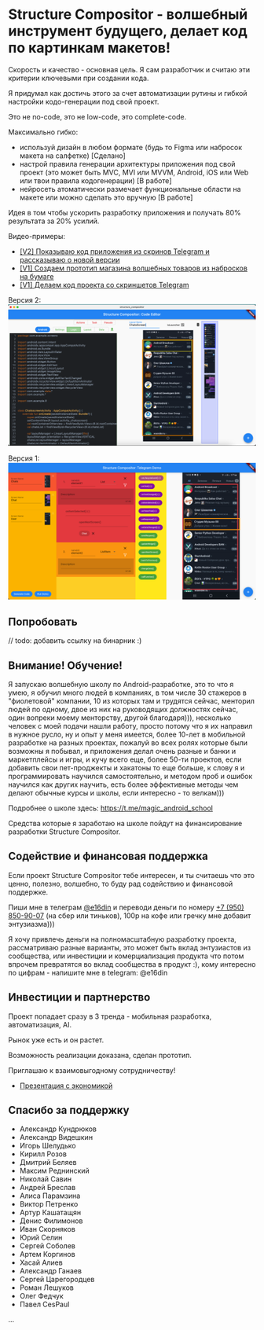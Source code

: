 # Structure Compositor - волшебный инструмент будущего, делает код по картинкам макетов!

Скорость и качество - основная цель. Я сам разработчик и считаю эти критерии ключевыми при создании кода.

Я придумал как достичь этого за счет автоматизации рутины и гибкой настройки кодо-генерации под свой проект.

Это не no-code, это не low-code, это complete-code.

Максимально гибко: 
- используй дизайн в любом формате (будь то Figma или набросок макета на салфетке) [Сделано] 
- настрой правила генерации архитектуры приложения под свой проект (это может быть MVC, MVI или MVVM, Android, iOS или Web или твои правила кодогенерации) [В работе]
- нейросеть атоматически размечает функциональные области на макете или можно сделать это вручную  [В работе]

Идея в том чтобы ускорить разработку приложения и получать 80% результата за 20% усилий.

Видео-примеры:
- [[V2] Показываю код приложения из скринов Telegram и рассказываю о новой версии](https://youtu.be/woOurE1w8is)
- [[V1] Создаем прототип магазина волшебных товаров из набросков на бумаге](https://youtu.be/yDqQJ-uk3qo)
- [[V1] Делаем код проекта со скриншетов Telegram](https://youtu.be/fMw-fU_FZB8)


Версия 2:
![Structure Compositor в деле](https://github.com/e16din/structure_compositor/blob/main/screen2.png)

Версия 1:
![Structure Compositor в деле](https://github.com/e16din/structure_compositor/blob/main/screen1.png)

## Попробовать

// todo: добавить ссылку на бинарник :)

## Внимание! Обучение! 

Я запускаю волшебную школу по Android-разработке, это то что я умею, я обучил много людей в компаниях, в том числе 30 стажеров в "фиолетовой" компании, 10 из которых там и трудятся сейчас, менторил людей по одному, двое из них на руководящих должностях сейчас, один вопреки моему менторству, другой благодаря))), несколько человек с моей подачи нашли работу, просто потому что я их направил в нужное русло, ну и опыт у меня имеется, более 10-лет в мобильной разработке на разных проектах, пожалуй во всех ролях которые были возможны я побывал, и приложения делал очень разные и банки и маркетплейсы и игры, и кучу всего еще, более 50-ти проектов, если добавить свои пет-проджекты и хакатоны то еще больше, к слову я и программировать научился самостоятельно, и методом проб и ошибок научился как других научить, есть более эффективные методы чем делают обычные курсы и школы, если интересно - то велкам)))   

Подробнее о школе здесь: https://t.me/magic_android_school 

Средства которые я заработаю на школе пойдут на финансирование разработки Structure Compositor.

## Содействие и финансовая поддержка

Если проект Structure Compositor тебе интересен, и ты считаешь что это ценно, полезно, волшебно, то буду рад содействию и финансовой поддержке.

Пиши мне в телеграм [@e16din](https://t.me/e16din) и переводи деньги по номеру [+7 (950) 850-90-07](https://vk.com/al.fellini) (на сбер или тиньков), 100р на кофе или гречку мне добавит энтузиазма)))

Я хочу привлечь деньги на полномасштабную разработку проекта, рассматриваю разные варианты, это может быть вклад энтузиастов из сообщества, или инвестиции и комерциализация продукта что потом впрочем превратятся во вклад сообщества в продукт :), кому интересно по цифрам - напишите мне в telegram: @e16din

## Инвестиции и партнерство

Проект попадает сразу в 3 тренда - мобильная разработка, автоматизация, AI. 

Рынок уже есть и он растет. 

Возможность реализации доказана, сделан прототип.

Приглашаю к взаимовыгодному сотрудничеству!

- [Презентация с экономикой](https://drive.google.com/file/d/1qI4ht1I1O0BdP3OMTpo8SnOGCHxBGL1x/view?usp=sharing)

## Спасибо за поддержку

- Александр Кундрюков
- Александр Видешкин
- Игорь Шелудько
- Кирилл Розов
- Дмитрий Беляев
- Максим Реднинский
- Николай Савин
- Андрей Бреслав
- Алиса Парамзина
- Виктор Петренко
- Артур Кашатащян
- Денис Филимонов
- Иван Скорняков
- Юрий Селин
- Сергей Соболев
- Артем Коргинов
- Хасай Алиев
- Александр Ганаев
- Сергей Царегородцев
- Роман Лешуков
- Олег Федчук
- Павел CesPaul

...


